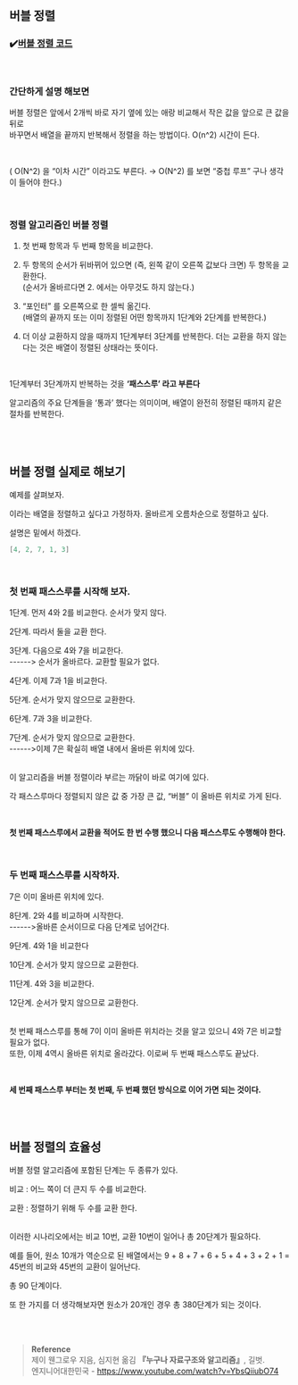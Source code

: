 ## 버블 정렬

### ✔️[버블 정렬 코드](https://github.com/mingseok/TIL/blob/main/code/bubble.java)

<br/>

### 간단하게 설명 해보면

버블 정렬은 앞에서 2개씩 바로 자기 옆에 있는 애랑 비교해서 작은 값을 앞으로 큰 값을 뒤로 <br/>바꾸면서 배열을 끝까지 반복해서 정렬을 하는 방법이다. O(n^2) 시간이 든다.

<br/>

( O(N^2) 을 “이차 시간” 이라고도 부른다. → O(N^2) 를 보면 “중첩 루프” 구나 생각이 들어야 한다.)

<br/>

### 정렬 알고리즘인 버블 정렬

1. 첫 번째 항목과 두 번째 항목을 비교한다.

2. 두 항목의 순서가 뒤바뀌어 있으면 (즉, 왼쪽 같이 오른쪽 값보다 크면) 두 항목을 교환한다.
<br/>(순서가 올바르다면 2. 에서는 아무것도 하지 않는다.)

1. “포인터” 를 오른쪽으로 한 셀씩 옮긴다.<br/>(배열의 끝까지 또는 이미 정렬된 어떤 항목까지 1단계와 2단계를 반복한다.)

1. 더 이상 교환하지 않을 때까지 1단계부터 3단계를 반복한다. 더는 교환을 하지 않는다는 것은 배열이 정렬된 상태라는 뜻이다.

<br/>

1단계부터 3단계까지 반복하는 것을 **‘패스스루’ 라고 부른다**

알고리즘의 주요 단계들을 ‘통과’ 했다는 의미이며, 배열이 완전히 정렬된 때까지 같은 절차를 반복한다. 

<br/><br/>

## 버블 정렬 실제로 해보기

예제를 살펴보자. 

이라는 배열을 정렬하고 싶다고 가정하자. 올바르게 오름차순으로 정렬하고 싶다.

설명은 밑에서 하겠다.

```java
[4, 2, 7, 1, 3]
```

<br/>

### 첫 번째 패스스루를 시작해 보자.

1단계. 먼저 4와 2를 비교한다. 순서가 맞지 않다.

2단계. 따라서 둘을 교환 한다.

3단계. 다음으로 4와 7을 비교한다.         
------>  순서가 올바르다. 교환할 필요가 없다.

4단계.  이제 7과 1을 비교한다.

5단계. 순서가 맞지 않으므로 교환한다.

6단계. 7과 3을 비교한다.

7단계. 순서가 맞지 않으므로 교환한다.
<br/>------>이제 7은 확실히 배열 내에서 올바른 위치에 있다.

<br/>이 알고리즘을 버블 정렬이라 부르는 까닭이 바로 여기에 있다.

각 패스스루마다 정렬되지 않은 값 중 가장 큰 값, “버블” 이 올바른 위치로 가게 된다.

<br/>

**첫 번째 패스스루에서 교환을 적어도 한 번 수행 했으니 다음 패스스루도 수행해야 한다.**

<br/>

### 두 번째 패스스루를 시작하자.

7은 이미 올바른 위치에 있다.

8단계. 2와 4를 비교하며 시작한다.
<br/>------>올바른 순서이므로 다음 단계로 넘어간다.

9단계. 4와 1을 비교한다

10단계. 순서가 맞지 않으므로 교환한다.

11단계. 4와 3을 비교한다.

12단계. 순서가 맞지 않으므로 교환한다.

<br/>첫 번째 패스스루를 통해 7이 이미 올바른 위치라는 것을 알고 있으니 4와 7은 비교할 필요가 없다. <br/>또한, 이제 4역시 올바른 위치로 올라갔다. 이로써 두 번째 패스스루도 끝났다.

<br/>

**세 번째 패스스루 부터는 첫 번째, 두 번째 했던 방식으로 이어 가면 되는 것이다.**

<br/><br/>


## 버블 정렬의 효율성

버블 정렬 알고리즘에 포함된 단계는 두 종류가 있다.

비교 : 어느 쪽이 더 큰지 두 수를 비교한다.

교환 : 정렬하기 위해 두 수를 교환 한다.

<br/>이러한 시나리오에서는 비교 10번, 교환 10번이 일어나 총 20단계가 필요하다.

예를 들어, 원소 10개가 역순으로 된 배열에서는 9 + 8 + 7 + 6 + 5 + 4 + 3 + 2 + 1 = 45번의 비교와 45번의 교환이 일어난다. 

총 90 단계이다.

또 한 가지를 더 생각해보자면 원소가 20개인 경우 총 380단계가 되는 것이다.


<br/><br/>

>**Reference**
<br/>제이 웬그로우 지음, 심지현 옮김 **『**누구나 자료구조와 알고리즘**』**, 길벗. <br/>
엔지니어대한민국 - https://www.youtube.com/watch?v=YbsQiiubO74